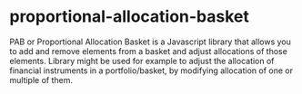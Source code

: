 # proportional-allocation-basket
PAB or Proportional Allocation Basket is a Javascript library that allows you to add and remove elements from a basket and adjust allocations of those elements. Library might be used for example to adjust the allocation of financial instruments in a portfolio/basket, by modifying allocation of one or multiple of them.
